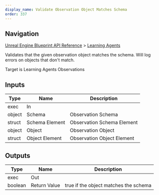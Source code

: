 ```yaml
---
display_name: Validate Observation Object Matches Schema
order: 337
---
```

## Navigation

[Unreal Engine Blueprint API Reference](https://dev.epicgames.com/documentation/en-us/unreal-engine/BlueprintAPI) > [Learning Agents](https://dev.epicgames.com/documentation/en-us/unreal-engine/BlueprintAPI/LearningAgents)

Validates that the given observation object matches the schema. Will log errors on objects that don't match.

Target is Learning Agents Observations

## Inputs

| Type | Name | Description |
| --- | --- | --- |
| exec | In |  |
| object | Schema | Observation Schema |
| struct | Schema Element | Observation Schema Element |
| object | Object | Observation Object |
| struct | Object Element | Observation Object Element |

## Outputs

| Type | Name | Description |
| --- | --- | --- |
| exec | Out |  |
| boolean | Return Value | true if the object matches the schema |
